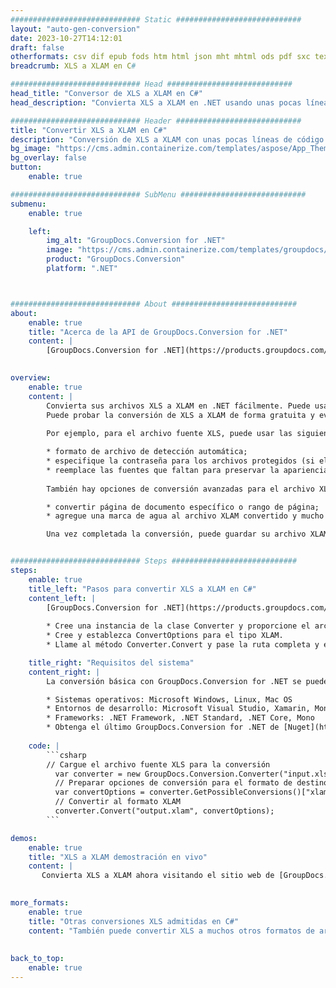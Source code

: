 ```yaml
---
############################# Static ############################
layout: "auto-gen-conversion"
date: 2023-10-27T14:12:01
draft: false
otherformats: csv dif epub fods htm html json mht mhtml ods pdf sxc tex tsv xlam xls xlsb xlsm xlsx xlt xltm xltx xml xps
breadcrumb: XLS a XLAM en C#

############################# Head ############################
head_title: "Conversor de XLS a XLAM en C#"
head_description: "Convierta XLS a XLAM en .NET usando unas pocas líneas de código. Utilice la API de conversión de documentos de GroupDocs para convertir más de 160 formatos de archivo."

############################# Header ############################
title: "Convertir XLS a XLAM en C#"
description: "Conversión de XLS a XLAM con unas pocas líneas de código .NET"
bg_image: "https://cms.admin.containerize.com/templates/aspose/App_Themes/V3/images/bg/header1.png"
bg_overlay: false
button:
    enable: true

############################# SubMenu ############################
submenu:
    enable: true

    left:
        img_alt: "GroupDocs.Conversion for .NET"
        image: "https://cms.admin.containerize.com/templates/groupdocs/images/product-logos/90x90-noborder/groupdocs-conversion-net.png"
        product: "GroupDocs.Conversion"
        platform: ".NET"



############################# About ############################
about:
    enable: true
    title: "Acerca de la API de GroupDocs.Conversion for .NET"
    content: |
        [GroupDocs.Conversion for .NET](https://products.groupdocs.com/conversion/net/) se puede usar para convertir Microsoft Word, Excel, PowerPoint, PDF, Visio y otros formatos. GroupDocs.Conversion es una API independiente que es adecuada para sistemas internos y de back-end donde se requiere un alto rendimiento. No depende de ningún software como Microsoft u Open Office.
    

overview:
    enable: true
    content: |
        Convierta sus archivos XLS a XLAM en .NET fácilmente. Puede usar solo un par de líneas de código C# en cualquier plataforma de su elección, como Windows, Linux, macOS.
        Puede probar la conversión de XLS a XLAM de forma gratuita y evaluar la calidad de los resultados de la conversión. Junto con los escenarios de conversión de archivos simples, puede probar opciones más avanzadas para cargar el archivo de origen XLS y para guardar el resultado de salida XLAM. 
        
        Por ejemplo, para el archivo fuente XLS, puede usar las siguientes opciones de carga:

        * formato de archivo de detección automática;
        * especifique la contraseña para los archivos protegidos (si el formato de archivo lo admite);
        * reemplace las fuentes que faltan para preservar la apariencia del documento.
        
        También hay opciones de conversión avanzadas para el archivo XLAM:

        * convertir página de documento específico o rango de página;
        * agregue una marca de agua al archivo XLAM convertido y mucho más.

        Una vez completada la conversión, puede guardar su archivo XLAM en la ruta del archivo local o en cualquier almacenamiento de terceros como FTP, Amazon S3, Google Drive, Dropbox, etc. Tenga en cuenta que para convertir XLS a XLAM no es necesario instalar ningún software adicional, como MS Office, Open Office, Adobe Acrobat Reader, etc.


############################# Steps ############################
steps:
    enable: true
    title_left: "Pasos para convertir XLS a XLAM en C#"
    content_left: |
        [GroupDocs.Conversion for .NET](https://products.groupdocs.com/conversion/net/) facilita a los desarrolladores convertir un archivo XLS a XLAM con unas pocas líneas de código.
        
        * Cree una instancia de la clase Converter y proporcione el archivo XLS con la ruta completa
        * Cree y establezca ConvertOptions para el tipo XLAM.
        * Llame al método Converter.Convert y pase la ruta completa y el formato (XLAM) como parámetro

    title_right: "Requisitos del sistema"
    content_right: |
        La conversión básica con GroupDocs.Conversion for .NET se puede realizar en unos pocos pasos simples. Nuestras API son compatibles con todas las principales plataformas y sistemas operativos. Antes de ejecutar el código a continuación, asegúrese de tener instalados los siguientes requisitos previos en su sistema.

        * Sistemas operativos: Microsoft Windows, Linux, Mac OS
        * Entornos de desarrollo: Microsoft Visual Studio, Xamarin, MonoDevelop
        * Frameworks: .NET Framework, .NET Standard, .NET Core, Mono
        * Obtenga el último GroupDocs.Conversion for .NET de [Nuget](https://www.nuget.org/packages/groupdocs.conversion)
         
    code: |
        ```csharp    
        // Cargue el archivo fuente XLS para la conversión
          var converter = new GroupDocs.Conversion.Converter("input.xls");
          // Preparar opciones de conversión para el formato de destino XLAM
          var convertOptions = converter.GetPossibleConversions()["xlam"].ConvertOptions;
          // Convertir al formato XLAM
          converter.Convert("output.xlam", convertOptions);
        ```

demos:
    enable: true
    title: "XLS a XLAM demostración en vivo"
    content: |
       Convierta XLS a XLAM ahora visitando el sitio web de [GroupDocs.Conversion App](https://products.groupdocs.app/conversion/family). La demostración en línea tiene las siguientes ventajas
          

more_formats:
    enable: true
    title: "Otras conversiones XLS admitidas en C#"
    content: "También puede convertir XLS a muchos otros formatos de archivo. Consulte la lista a continuación."
       
       
back_to_top:
    enable: true
---
```


